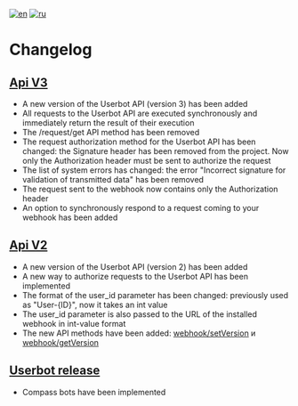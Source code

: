 [![en](https://img.shields.io/badge/lang-en-green.svg)](https://github.com/getCompass/userbot/blob/master/CHANGELOG.md)
[![ru](https://img.shields.io/badge/lang-ru-green.svg)](https://github.com/getCompass/userbot/blob/master/CHANGELOG_ru.md)

# Changelog

## [Api V3](https://github.com/getCompass/userbot/releases/tag/master)

- A new version of the Userbot API (version 3) has been added
- All requests to the Userbot API are executed synchronously and immediately return the result of their execution
- The /request/get API method has been removed
- The request authorization method for the Userbot API has been changed: the Signature header has been removed from the project. Now only the Authorization header must be sent to authorize the request
- The list of system errors has changed: the error "Incorrect signature for validation of transmitted data" has been removed
- The request sent to the webhook now contains only the Authorization header
- An option to synchronously respond to a request coming to your webhook has been added

## [Api V2](https://github.com/getCompass/userbot/releases/tag/v2)

- A new version of the Userbot API (version 2) has been added
- A new way to authorize requests to the Userbot API has been implemented
- The format of the user_id parameter has been changed: previously used as "User-{ID}", now it takes an int value
- The user_id parameter is also passed to the URL of the installed webhook in int-value format
- The new API methods have been added: [webhook/setVersion](https://github.com/getCompass/userbot#post-webhooksetversion) и [webhook/getVersion](https://github.com/getCompass/userbot#post-webhookgetversion)

## [Userbot release](https://github.com/getCompass/userbot/releases/tag/v1)

- Compass bots have been implemented
